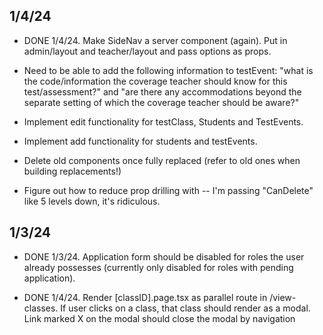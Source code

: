 ## 1/4/24

- DONE 1/4/24. Make SideNav a server component (again). Put in admin/layout and teacher/layout and pass options as props.

- Need to be able to add the following information to testEvent: "what is the code/information the coverage teacher should know for this test/assessment?" and "are there any accommodations beyond the separate setting of which the coverage teacher should be aware?"

- Implement edit functionality for testClass, Students and TestEvents.

- Implement add functionality for students and testEvents.

- Delete old components once fully replaced (refer to old ones when building replacements!)

- Figure out how to reduce prop drilling with <ButtonContainer> -- I'm passing "CanDelete" like 5 levels down, it's ridiculous.

## 1/3/24

- DONE 1/3/24. Application form should be disabled for roles the user already possesses (currently only disabled for roles with pending application).

- DONE 1/4/24. Render [classID].page.tsx as parallel route in /view-classes. If user clicks on a class, that class should render as a modal. Link marked X on the modal should close the modal by navigation  

